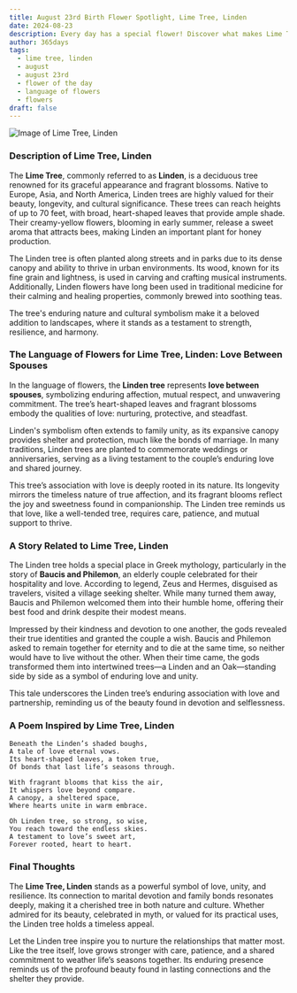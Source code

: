 ```yaml
---
title: August 23rd Birth Flower Spotlight, Lime Tree, Linden
date: 2024-08-23
description: Every day has a special flower! Discover what makes Lime Tree, Linden unique as today’s birth flower and its symbolic meaning.
author: 365days
tags:
  - lime tree, linden
  - august
  - august 23rd
  - flower of the day
  - language of flowers
  - flowers
draft: false
---
```


![Image of Lime Tree, Linden](https://cdn.pixabay.com/photo/2020/06/28/18/30/linde-5350285_1280.jpg#center)


### Description of Lime Tree, Linden

The **Lime Tree**, commonly referred to as **Linden**, is a deciduous tree renowned for its graceful appearance and fragrant blossoms. Native to Europe, Asia, and North America, Linden trees are highly valued for their beauty, longevity, and cultural significance. These trees can reach heights of up to 70 feet, with broad, heart-shaped leaves that provide ample shade. Their creamy-yellow flowers, blooming in early summer, release a sweet aroma that attracts bees, making Linden an important plant for honey production.

The Linden tree is often planted along streets and in parks due to its dense canopy and ability to thrive in urban environments. Its wood, known for its fine grain and lightness, is used in carving and crafting musical instruments. Additionally, Linden flowers have long been used in traditional medicine for their calming and healing properties, commonly brewed into soothing teas.

The tree's enduring nature and cultural symbolism make it a beloved addition to landscapes, where it stands as a testament to strength, resilience, and harmony.

### The Language of Flowers for Lime Tree, Linden: Love Between Spouses

In the language of flowers, the **Linden tree** represents **love between spouses**, symbolizing enduring affection, mutual respect, and unwavering commitment. The tree’s heart-shaped leaves and fragrant blossoms embody the qualities of love: nurturing, protective, and steadfast.

Linden's symbolism often extends to family unity, as its expansive canopy provides shelter and protection, much like the bonds of marriage. In many traditions, Linden trees are planted to commemorate weddings or anniversaries, serving as a living testament to the couple’s enduring love and shared journey.

This tree’s association with love is deeply rooted in its nature. Its longevity mirrors the timeless nature of true affection, and its fragrant blooms reflect the joy and sweetness found in companionship. The Linden tree reminds us that love, like a well-tended tree, requires care, patience, and mutual support to thrive.

### A Story Related to Lime Tree, Linden

The Linden tree holds a special place in Greek mythology, particularly in the story of **Baucis and Philemon**, an elderly couple celebrated for their hospitality and love. According to legend, Zeus and Hermes, disguised as travelers, visited a village seeking shelter. While many turned them away, Baucis and Philemon welcomed them into their humble home, offering their best food and drink despite their modest means.

Impressed by their kindness and devotion to one another, the gods revealed their true identities and granted the couple a wish. Baucis and Philemon asked to remain together for eternity and to die at the same time, so neither would have to live without the other. When their time came, the gods transformed them into intertwined trees—a Linden and an Oak—standing side by side as a symbol of enduring love and unity.

This tale underscores the Linden tree’s enduring association with love and partnership, reminding us of the beauty found in devotion and selflessness.

### A Poem Inspired by Lime Tree, Linden

```
Beneath the Linden’s shaded boughs,  
A tale of love eternal vows.  
Its heart-shaped leaves, a token true,  
Of bonds that last life’s seasons through.  

With fragrant blooms that kiss the air,  
It whispers love beyond compare.  
A canopy, a sheltered space,  
Where hearts unite in warm embrace.  

Oh Linden tree, so strong, so wise,  
You reach toward the endless skies.  
A testament to love’s sweet art,  
Forever rooted, heart to heart.  
```

### Final Thoughts

The **Lime Tree, Linden** stands as a powerful symbol of love, unity, and resilience. Its connection to marital devotion and family bonds resonates deeply, making it a cherished tree in both nature and culture. Whether admired for its beauty, celebrated in myth, or valued for its practical uses, the Linden tree holds a timeless appeal.

Let the Linden tree inspire you to nurture the relationships that matter most. Like the tree itself, love grows stronger with care, patience, and a shared commitment to weather life’s seasons together. Its enduring presence reminds us of the profound beauty found in lasting connections and the shelter they provide.


